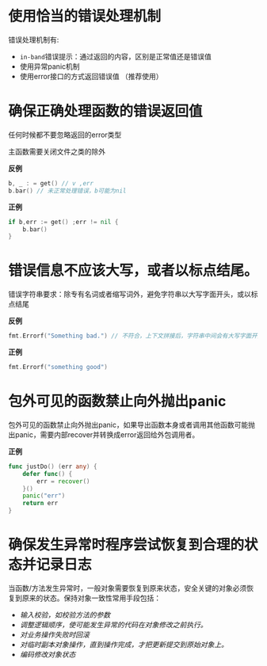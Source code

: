 # 使用恰当的错误处理机制

错误处理机制有:

- `in-band`错误提示：通过返回的内容，区别是正常值还是错误值
- 使用异常panic机制
- 使用error接口的方式返回错误值 （推荐使用）

# 确保正确处理函数的错误返回值

任何时候都不要忽略返回的error类型

主函数需要关闭文件之类的除外

**反例**

```go
b, _ : = get() // v ,err
b.bar() // 未正常处理错误，b可能为nil
```

**正例**

```go
if b,err := get() ;err != nil {
    b.bar()
}
```

# 错误信息不应该大写，或者以标点结尾。

错误字符串要求：除专有名词或者缩写词外，避免字符串以大写字面开头，或以标点结尾

**反例**

```go
fmt.Errorf("Something bad.") // 不符合，上下文拼接后，字符串中间会有大写字面开头的场景
```

**正例**

```go
fmt.Errorf("something good")
```

# 包外可见的函数禁止向外抛出panic

包外可见的函数禁止向外抛出panic，如果导出函数本身或者调用其他函数可能抛出panic，需要内部recover并转换成error返回给外包调用者。

**正例**

```go
func justDo() (err any) {
	defer func() {
		err = recover()
	}()
    panic("err")
	return err
}
```

# 确保发生异常时程序尝试恢复到合理的状态并记录日志

当函数/方法发生异常时，一般对象需要恢复到原来状态，安全关键的对象必须恢复到原来的状态。保持对象一致性常用手段包括：

- *输入校验，如校验方法的参数*
- *调整逻辑顺序，使可能发生异常的代码在对象修改之前执行。*
- *对业务操作失败时回滚*
- *对临时副本对象操作，直到操作完成，才把更新提交到原始对象上。*
- *编码修改对象状态*